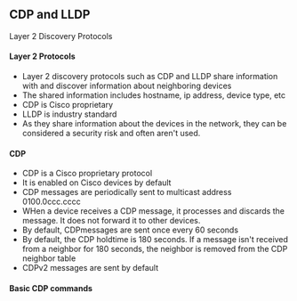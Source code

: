 ## CDP and LLDP

Layer 2 Discovery Protocols


#### Layer 2 Protocols

- Layer 2 discovery protocols such as CDP and LLDP share information with and discover information about neighboring devices
- The shared information includes hostname, ip address, device type, etc
- CDP is Cisco proprietary
- LLDP is industry standard
- As they share information about the devices in the network, they can be considered a security risk and often aren't used. 

#### CDP
* CDP is a Cisco proprietary protocol
* It is enabled on Cisco devices by default
* CDP messages are periodically sent to multicast address 0100.0ccc.cccc
* WHen a device receives a CDP message, it processes and discards the message. It does not forward it to other devices.
* By default, CDPmessages are sent once every 60 seconds
* By default, the CDP holdtime is 180 seconds. If a message isn't received from a neighbor for 180 seconds, the neighbor is removed from the CDP neighbor table
* CDPv2 messages are sent by default

#### Basic CDP commands











